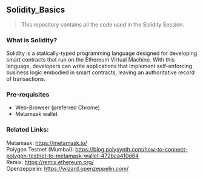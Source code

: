 ## Solidity_Basics

> This repository contains all the code used in the Solidity Session.

### What is Solidity?
Solidity is a statically-typed programming language designed for developing smart contracts that run on the Ethereum Virtual Machine. With this language, developers can write applications that implement self-enforcing business logic embodied in smart contracts, leaving an authoritative record of transactions.

### Pre-requisites
- Web-Browser (preferred Chrome)
- Metamask wallet

### Related Links:
Metamask: https://metamask.io/ \
Polygon Testnet (Mumbai): https://blog.polysynth.com/how-to-connect-polygon-testnet-to-metamask-wallet-472bca410d64 \
Remix: https://remix.ethereum.org/ \
Openzeppelin: https://wizard.openzeppelin.com/

